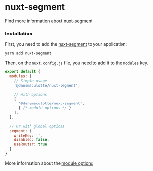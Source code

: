 # nuxt-segment

Find more information about [nuxt-segment](https://github.com/dansmaculotte/nuxt-segment)


### Installation
First, you need to add the [nuxt-segment](https://github.com/dansmaculotte/nuxt-segment) to your application:

```bash
yarn add nuxt-segment
```

Then, on the `nuxt.config.js` file, you need to add it to the `modules` key.

```js
export default {
  modules: [
    // Simple usage
    '@dansmaculotte/nuxt-segment',

    // With options
    [
      '@dansmaculotte/nuxt-segment',
      { /* module options */ }
    ],
  ],

  // Or with global options
  segment: {
    writeKey: '',
    disabled: false,
    useRouter: true
  }
}
```

More information about the [module options](https://github.com/dansmaculotte/nuxt-segment#options)
